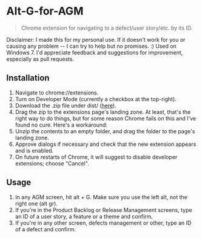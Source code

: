 # Alt-G-for-AGM

> Chrome extension for navigating to a defect/user story/etc. by its ID.

Disclaimer: I made this for my personal use. If it doesn't work for you or causing any problem -- I can try to help but no promises. :) Used on Windows 7. I'd appreciate feedback and suggestions for improvement, especially as pull requests.

## Installation
1. Navigate to chrome://extensions.
2. Turn on Developer Mode (currently a checkbox at the top-right).
3. Download the .zip file under dist/ ([here](dist/Alt-G-for-AGM.zip?raw=true)).
4. Drag the zip to the extensions page's landing zone. At least, that's the right way to do things, but for some reason Chrome fails on this and I've found no cure. Here's a workaround:
5. Unzip the contents to an empty folder, and drag the folder to the page's landing zone.
6. Approve dialogs if necessary and check that the new extension appears and is enabled.
7. On future restarts of Chrome, it will suggest to disable developer extensions; choose "Cancel".

## Usage
1. In any AGM screen, hit alt + G. Make sure you use the left alt, not the right one (alt gr).
2. If you're in the Product Backlog or Release Management screens, type an ID of a user story, a feature or a theme and confirm.
3. If you're in any other screen, defects management or other, type an ID of a defect and confirm.
